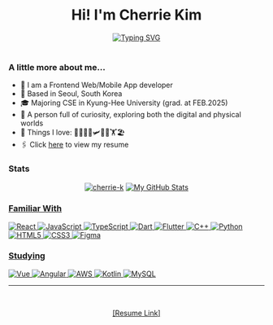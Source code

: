 <h1 align="center">Hi! I'm Cherrie Kim</h1>
<center><a href="https://git.io/typing-svg"><img src="https://readme-typing-svg.demolab.com?font=Gowun+Dodum&pause=1000&center=true&width=435&lines=___%ED%95%98%EB%8A%94+%EA%B0%9C%EB%B0%9C%EC%9E%90+%EA%B9%80%EC%B1%84%EB%A6%AC%EC%9E%85%EB%8B%88%EB%8B%A4.;%EB%B9%88+%EC%B9%B8%EC%9D%84+%EC%B1%84%EC%9A%B0%EA%B8%B0+%EC%9C%84%ED%95%B4+%EC%84%B1%EC%9E%A5%ED%95%98%EA%B3%A0+%EC%9E%88%EC%8A%B5%EB%8B%88%EB%8B%A4." alt="Typing SVG" /></a></center>

<br>

### A little more about me...  
- 🎨 I am a Frontend Web/Mobile App developer
- 📍 Based in Seoul, South Korea
- 🎓 Majoring CSE in Kyung-Hee University (grad. at FEB.2025)
- 👯 A person full of curiosity, exploring both the digital and physical worlds
- 💖 Things I love: 🌊🏄‍♀️🎄🛩️🍝🍻🏋️🏖️
- 🖇️ Click [here](https://drive.google.com/file/d/1KyNSwCV6iCfq9AMFs7McRGsaB6u9fXEm/view?usp=sharing) to view my resume
### Stats 
<p align="center" >
  <a href="https://github.com/anuraghazra/github-readme-stats"><img align="center" src="https://github-readme-stats.vercel.app/api/top-langs/?username=cherrie-k&&show_icons=true&theme=dracula&text_color=8b8b8b&bg_color=0000&hide_border=true&layout=compact&custom_title=Languages%20I%20Use&langs_count=8" alt="cherrie-k"/></a>
  <a href="https://github.com/anuraghazra/github-readme-stats"><img align="center" src="https://github-readme-stats.vercel.app/api?username=cherrie-k&theme=dracula&text_color=8b8b8b&bg_color=0000&hide_border=true&show_icons=true&rank_icon=github&hide=stars,issues&show=prs_merged," alt="My GitHub Stats"/>
</p>


### Familiar With
![React](https://img.shields.io/badge/react-%2320232a.svg?style=for-the-badge&logo=react&logoColor=%2361DAFB)
![JavaScript](https://img.shields.io/badge/javascript-%23F7DF1E.svg?&style=for-the-badge&logo=javascript&logoColor=black)
![TypeScript](https://img.shields.io/badge/typescript-%233178C6.svg?style=for-the-badge&logo=typescript&logoColor=white)
![Dart](https://img.shields.io/badge/dart-%230175C2.svg?&style=for-the-badge&logo=dart&logoColor=white)
![Flutter](https://img.shields.io/badge/flutter-%2302569B.svg?&style=for-the-badge&logo=flutter&logoColor=white)
![C++](https://img.shields.io/badge/c++-%2300599C.svg?style=for-the-badge&logo=c%2B%2B&logoColor=white)
![Python](https://img.shields.io/badge/python-3670A0?style=for-the-badge&logo=python&logoColor=ffdd54)
![HTML5](https://img.shields.io/badge/html5-%23E34F26.svg?style=for-the-badge&logo=html5&logoColor=white)
![CSS3](https://img.shields.io/badge/css3-%231572B6.svg?style=for-the-badge&logo=css3&logoColor=white)
![Figma](https://img.shields.io/badge/figma-%23F24E1E.svg?style=for-the-badge&logo=figma&logoColor=white)
### Studying 
![Vue](https://img.shields.io/badge/vue.js-%234FC08D.svg?&style=for-the-badge&logo=vue.js&logoColor=white)
![Angular](https://img.shields.io/badge/angular-%23DD0031.svg?&style=for-the-badge&logo=angular&logoColor=white)
![AWS](https://img.shields.io/badge/AWS-FF9900.svg?style=for-the-badge&logo=Amazon&logoColor=white)
![Kotlin](https://img.shields.io/badge/kotlin-%230095D5.svg?&style=for-the-badge&logo=kotlin&logoColor=white)
![MySQL](https://img.shields.io/badge/mysql-%2300f.svg?style=for-the-badge&logo=mysql&logoColor=white)

---

<br>
<p align="center">
  <a href="https://drive.google.com/file/d/1KyNSwCV6iCfq9AMFs7McRGsaB6u9fXEm/view?usp=sharing">[Resume Link]</a>
</p>